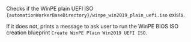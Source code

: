 Checks if the WinPE plain UEFI ISO `{automationWorkerBaseDirectory}/winpe_win2019_plain_uefi.iso` exists.

If it does not, prints a message to ask user to run the WinPE BIOS ISO creation blueprint `Create WinPE Plain Win2019 UEFI ISO`.